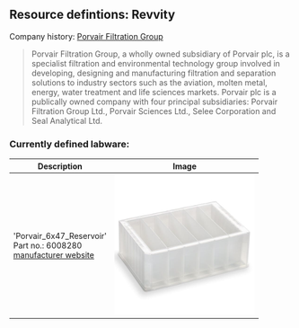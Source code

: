 
## Resource defintions: Revvity

Company history: [Porvair Filtration Group](https://www.porvairfiltration.com/about/our-history/)

> Porvair Filtration Group, a wholly owned subsidiary of Porvair plc, is a specialist filtration and environmental technology group involved in developing, designing and manufacturing filtration and separation solutions to industry sectors such as the aviation, molten metal, energy, water treatment and life sciences markets. Porvair plc is a publically owned company with four principal subsidiaries: Porvair Filtration Group Ltd., Porvair Sciences Ltd., Selee Corporation and Seal Analytical Ltd.

### Currently defined labware:

| Description               | Image              |
|--------------------|--------------------|
| 'Porvair_6x47_Reservoir'<br>Part no.: 6008280<br>[manufacturer website](https://www.microplates.com/product/282-ml-reservoir-plate-6-columns-v-bottom/) | <img src="ims/Porvair_6x47_reservoir_390015.jpg" alt="Porvair_6x47_Reservoir" width="250"/> |
